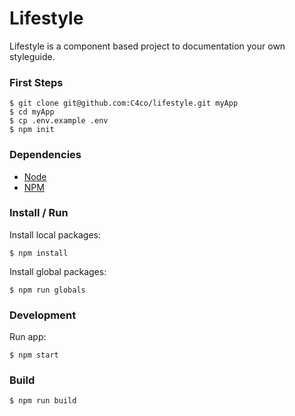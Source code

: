 # Lifestyle

Lifestyle is a component based project to documentation your own styleguide.

### First Steps

```
$ git clone git@github.com:C4co/lifestyle.git myApp
$ cd myApp
$ cp .env.example .env
$ npm init
```

### Dependencies

+ [Node](https://github.com/creationix/nvm)
+ [NPM](https://github.com/creationix/nvm)

### Install / Run

Install local packages:

```
$ npm install
```

Install global packages:

```
$ npm run globals
```

### Development

Run app:

```
$ npm start
```

### Build
```
$ npm run build
```

